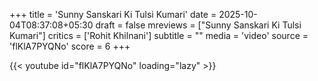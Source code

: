 +++
title = 'Sunny Sanskari Ki Tulsi Kumari'
date = 2025-10-04T08:37:08+05:30
draft = false
mreviews = ["Sunny Sanskari Ki Tulsi Kumari"]
critics = ['Rohit Khilnani']
subtitle = ""
media = 'video'
source = 'flKlA7PYQNo'
score = 6
+++

{{< youtube id="flKlA7PYQNo" loading="lazy" >}}
